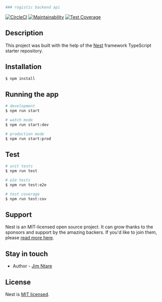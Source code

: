 ```bash
### rogistic backend api
```
[![CircleCI](https://circleci.com/gh/Ntare22/rogistic-backend.svg?style=svg)](https://app.circleci.com/pipelines/github/Ntare22/rogistic-backend)
[![Maintainability](https://api.codeclimate.com/v1/badges/6922ab48bdec948f9ea7/maintainability)](https://codeclimate.com/github/Ntare22/rogistic-backend/maintainability)
[![Test Coverage](https://api.codeclimate.com/v1/badges/6922ab48bdec948f9ea7/test_coverage)](https://codeclimate.com/github/Ntare22/rogistic-backend/test_coverage)

## Description

This project was built with the help of the [Nest](https://github.com/nestjs/nest) framework TypeScript starter repository.

## Installation

```bash
$ npm install
```

## Running the app

```bash
# development
$ npm run start

# watch mode
$ npm run start:dev

# production mode
$ npm run start:prod
```

## Test

```bash
# unit tests
$ npm run test

# e2e tests
$ npm run test:e2e

# test coverage
$ npm run test:cov
```

## Support

Nest is an MIT-licensed open source project. It can grow thanks to the sponsors and support by the amazing backers. If you'd like to join them, please [read more here](https://docs.nestjs.com/support).

## Stay in touch

- Author - [Jim Ntare](https://github.com/Ntare22)

## License

Nest is [MIT licensed](LICENSE).
